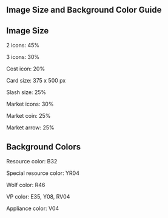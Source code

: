 ## Image Size and Background Color Guide

## Image Size

2 icons: 45%

3 icons: 30%

Cost icon: 20%

Card size: 375 x 500 px

Slash size: 25%

Market icons: 30%

Market coin: 25%

Market arrow: 25%

## Background Colors

Resource color: B32

Special resource color: YR04

Wolf color: R46

VP color: E35, Y08, RV04

Appliance color: V04

